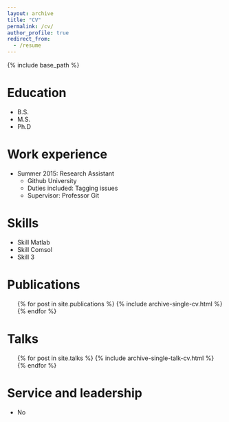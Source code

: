 ```yaml
---
layout: archive
title: "CV"
permalink: /cv/
author_profile: true
redirect_from:
  - /resume
---
```


{% include base_path %}

Education
======
* B.S. 
* M.S. 
* Ph.D 

Work experience
======
* Summer 2015: Research Assistant
  * Github University
  * Duties included: Tagging issues
  * Supervisor: Professor Git

Skills
======
* Skill Matlab
* Skill Comsol
* Skill 3

Publications
======
  <ul>{% for post in site.publications %}
    {% include archive-single-cv.html %}
  {% endfor %}</ul>
  
Talks
======
  <ul>{% for post in site.talks %}
    {% include archive-single-talk-cv.html %}
  {% endfor %}</ul>
  
Service and leadership
======
* No
